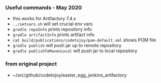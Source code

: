 
### Useful commands - May 2020 

* this works for Artifactory 7.4.x
* `../setvars.sh` will set crucial env vars
* `gradle repoInfo` prints repository info
* `gradle artifactInfo` prints artifact info
* `cat build/publications/codetojoy/pom-default.xml` shows POM file
* `gradle publish` will push jar up to remote repository
* `gradle publishToMavenLocal` will push jar to local repository

### from original project 

* ~/src/github/codetojoy/easter_egg_jenkins_artifactory

